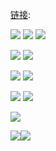 [链接]():

<img src="https://github.com/taoste/Hello-World/blob/master/images/666/googles-new-logo-5078286822539264.2-hp.gif?raw=true"/>	
<img src="https://github.com/taoste/Hello-World/blob/master/images/666/OGB-INSIDER-BLOGS-GoogleLogox2-Animated.jpg?raw=true"/>	
<img src="https://github.com/taoste/Hello-World/blob/master/images/666/30s.gif?raw=true"/>
<p><img src="https://github.com/taoste/Hello-World/blob/master/images/666/【发型师】也许这就是鬼斧神工吧.gif?raw=true"/>
<img src="https://github.com/taoste/Hello-World/blob/master/images/666/chai.JPG?raw=true"/></p>
<p><img src="https://github.com/taoste/Hello-World/blob/master/images/666/weixiaoshuo.png?raw=true"/>
<img src="https://github.com/taoste/Hello-World/blob/master/images/666/siben.jpg?raw=true"/></p>
<p><img src="https://github.com/taoste/Hello-World/blob/master/images/666/Desktop-Works.jpg?raw=true"/>	
<img src="https://github.com/taoste/Hello-World/blob/master/Technical%20File(PDF)/小苹果-%20带蓝牙数码调音台4路7路家用K歌唱吧会议舞台用USB带幻像.jpg?raw=true"/>	</p>
<img src="https://github.com/taoste/Hello-World/blob/master/images/666/家族亲戚关系称呼表[广东话版].jpg?raw=true"/>	
<p><img src="https://github.com/taoste/Hello-World/blob/master/images/666/【赞几何光学】一摇头就能看到是什么，其实站远一点也能看到。_.jpg?raw=true"/><img src="https://github.com/taoste/Hello-World/blob/master/images/666/pony-10001.jpg?raw=true"/>	</p>
